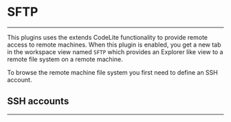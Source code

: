 # SFTP
---

This plugins uses the extends CodeLite functionality to provide remote access to remote machines.
When this plugin is enabled, you get a new tab in the workspace view named `SFTP` which provides an Explorer
like view to a remote file system on a remote machine.

To browse the remote machine file system you first need to define an SSH account.

## SSH accounts
---

